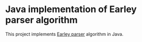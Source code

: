 Java implementation of Earley parser algorithm
==============================================

This project implements [Earley parser][1] algorithm in Java.

[1]: https://en.wikipedia.org/wiki/Earley_parser
